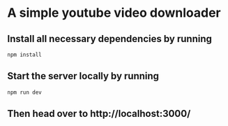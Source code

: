 # A simple youtube video downloader

## Install all necessary dependencies by running
`npm install` 

## Start the server locally by running

`npm run dev`


## Then head over to http://localhost:3000/
